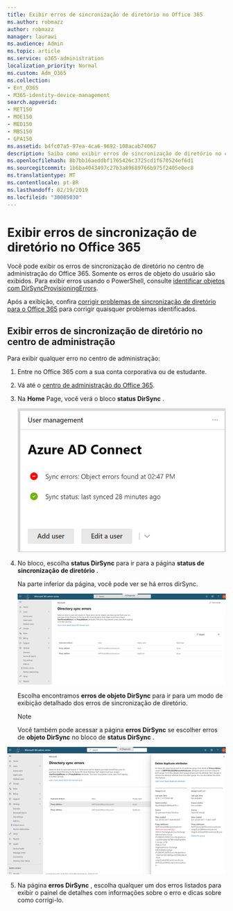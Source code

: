 ```yaml
---
title: Exibir erros de sincronização de diretório no Office 365
ms.author: robmazz
author: robmazz
manager: laurawi
ms.audience: Admin
ms.topic: article
ms.service: o365-administration
localization_priority: Normal
ms.custom: Adm_O365
ms.collection:
- Ent_O365
- M365-identity-device-management
search.appverid:
- MET150
- MOE150
- MED150
- MBS150
- GPA150
ms.assetid: b4fc07a5-97ea-4ca6-9692-108acab74067
description: Saiba como exibir erros de sincronização de diretório no centro de administração do Office 365.
ms.openlocfilehash: 8b7bb16aeddbf1765426c3725cd1f670524ef6d1
ms.sourcegitcommit: 1b6ba4043497c27b3a89689766b975f2405e0ec8
ms.translationtype: MT
ms.contentlocale: pt-BR
ms.lasthandoff: 02/19/2019
ms.locfileid: "30085030"
---
```

# <a name="view-directory-synchronization-errors-in-office-365"></a>Exibir erros de sincronização de diretório no Office 365

Você pode exibir os erros de sincronização de diretório no centro de administração do Office 365. Somente os erros de objeto do usuário são exibidos. Para exibir erros usando o PowerShell, consulte [identificar objetos com DirSyncProvisioningErrors](https://docs.microsoft.com/azure/active-directory/hybrid/how-to-connect-syncservice-duplicate-attribute-resiliency).

Após a exibição, confira [corrigir problemas de sincronização de diretório para o Office 365](fix-problems-with-directory-synchronization.md) para corrigir quaisquer problemas identificados.
  
## <a name="view-directory-synchronization-errors-in-the-admin-center"></a>Exibir erros de sincronização de diretório no centro de administração

Para exibir qualquer erro no centro de administração:
  
1. Entre no Office 365 com a sua conta corporativa ou de estudante. 
    
2. Vá até o [centro de administração do Office 365](https://support.office.com/article/758befc4-0888-4009-9f14-0d147402fd23).
    
3. Na **Home** Page, você verá o bloco **status DirSync** . 
    
    ![O bloco de status dirSync na visualização do centro de administração](media/060006e9-de61-49d5-8979-e77cda198e71.png)
  
4. No bloco, escolha **status DirSync** para ir para a página **status de sincronização de diretório** . 
    
    Na parte inferior da página, você pode ver se há erros dirSync.
    
    ![Na página status de sincronização de diretório, você pode ver se há erros de objeto dirSync](media/882094a3-80d3-4aae-b90b-78b27047974c.png)
  
    Escolha encontramos **erros de objeto DirSync** para ir para um modo de exibição detalhado dos erros de sincronização de diretório. 
    
    > [!NOTE]
    > Você também pode acessar a página **erros DirSync** se escolher erros de **objeto DirSync** no bloco de **status DirSync** . 
  
![Página de erros dirSync](media/a6e302d4-6be7-4e3a-b4b5-81c5a2c02952.png)
  
5. Na página **erros DirSync** , escolha qualquer um dos erros listados para exibir o painel de detalhes com informações sobre o erro e dicas sobre como corrigi-lo. 

